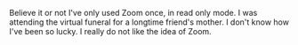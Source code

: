 Believe it or not I've only used Zoom once, in read only mode. I was attending the virtual funeral for a longtime friend's mother. I don't know how I've been so lucky. I really do not like the idea of Zoom. 
